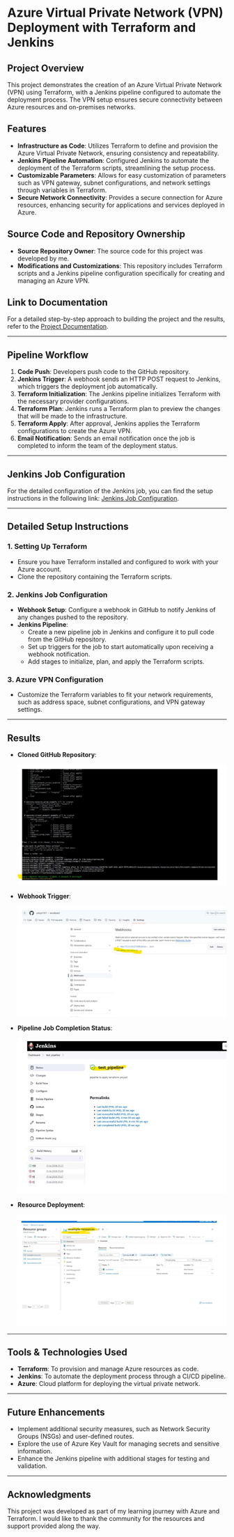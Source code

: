 # Azure Virtual Private Network (VPN) Deployment with Terraform and Jenkins

## Project Overview
This project demonstrates the creation of an Azure Virtual Private Network (VPN) using Terraform, with a Jenkins pipeline configured to automate the deployment process. The VPN setup ensures secure connectivity between Azure resources and on-premises networks.

## Features
- **Infrastructure as Code**: Utilizes Terraform to define and provision the Azure Virtual Private Network, ensuring consistency and repeatability.
- **Jenkins Pipeline Automation**: Configured Jenkins to automate the deployment of the Terraform scripts, streamlining the setup process.
- **Customizable Parameters**: Allows for easy customization of parameters such as VPN gateway, subnet configurations, and network settings through variables in Terraform.
- **Secure Network Connectivity**: Provides a secure connection for Azure resources, enhancing security for applications and services deployed in Azure.

## Source Code and Repository Ownership
- **Source Repository Owner**: The source code for this project was developed by me.
- **Modifications and Customizations**: This repository includes Terraform scripts and a Jenkins pipeline configuration specifically for creating and managing an Azure VPN.

## Link to Documentation
For a detailed step-by-step approach to building the project and the results, refer to the [Project Documentation](https://github.com/saitejat1907/azure-vpn-automated-deployment/blob/main/cicd%20with%20jenkins%20for%20terraform.pdf).

---

## Pipeline Workflow
1. **Code Push**: Developers push code to the GitHub repository.
2. **Jenkins Trigger**: A webhook sends an HTTP POST request to Jenkins, which triggers the deployment job automatically.
3. **Terraform Initialization**: The Jenkins pipeline initializes Terraform with the necessary provider configurations.
4. **Terraform Plan**: Jenkins runs a Terraform plan to preview the changes that will be made to the infrastructure.
5. **Terraform Apply**: After approval, Jenkins applies the Terraform configurations to create the Azure VPN.
6. **Email Notification**: Sends an email notification once the job is completed to inform the team of the deployment status.

---

## Jenkins Job Configuration
For the detailed configuration of the Jenkins job, you can find the setup instructions in the following link: [Jenkins Job Configuration](https://github.com/saitejat1907/azure-vpn-automated-deployment/blob/main/cicd%20with%20jenkins%20for%20terraform.pdf).

---

## Detailed Setup Instructions

### 1. Setting Up Terraform
- Ensure you have Terraform installed and configured to work with your Azure account.
- Clone the repository containing the Terraform scripts.

### 2. Jenkins Job Configuration
- **Webhook Setup**: Configure a webhook in GitHub to notify Jenkins of any changes pushed to the repository.
- **Jenkins Pipeline**:
  - Create a new pipeline job in Jenkins and configure it to pull code from the GitHub repository.
  - Set up triggers for the job to start automatically upon receiving a webhook notification.
  - Add stages to initialize, plan, and apply the Terraform scripts.

### 3. Azure VPN Configuration
- Customize the Terraform variables to fit your network requirements, such as address space, subnet configurations, and VPN gateway settings.

---

## Results

- **Cloned GitHub Repository**:

  ![Cloned GitHub Repository](https://github.com/saitejat1907/azure-vpn-automated-deployment/blob/main/pic1.jpg)

- **Webhook Trigger**:

  ![Webhook Trigger](https://github.com/saitejat1907/azure-vpn-automated-deployment/blob/main/pic2.jpg)

- **Pipeline Job Completion Status**:

  ![Pipeline Job Completion Status](https://github.com/saitejat1907/azure-vpn-automated-deployment/blob/main/pic3.jpg)

- **Resource Deployment**:

  ![Resource Deployment](https://github.com/saitejat1907/azure-vpn-automated-deployment/blob/main/pic4.jpg)

---

## Tools & Technologies Used
- **Terraform**: To provision and manage Azure resources as code.
- **Jenkins**: To automate the deployment process through a CI/CD pipeline.
- **Azure**: Cloud platform for deploying the virtual private network.

---

## Future Enhancements
- Implement additional security measures, such as Network Security Groups (NSGs) and user-defined routes.
- Explore the use of Azure Key Vault for managing secrets and sensitive information.
- Enhance the Jenkins pipeline with additional stages for testing and validation.

---

## Acknowledgments
This project was developed as part of my learning journey with Azure and Terraform. I would like to thank the community for the resources and support provided along the way.
